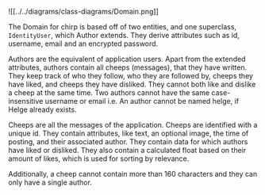 

![[../../diagrams/class-diagrams/Domain.png]]


The Domain for chirp is based off of two entities, and one superclass, `IdentityUser`, which Author extends. They derive attributes such as id, username, email and an encrypted password.

Authors are the equivalent of application users. Apart from the extended attributes, authors contain all cheeps (messages), that they have written. They keep track of who they follow, who they are followed by, cheeps they have liked, and cheeps they have disliked.
They cannot both like and dislike a cheep at the same time.
Two authors cannot have the same case-insensitive username or email i.e. An author cannot be named helge, if Helge already exists.

Cheeps are all the messages of the application.
Cheeps are identified with a unique id.
They contain attributes, like text, an optional image, the time of posting, and their associated author.
They contain data for which authors have liked or disliked.
They also contain a calculated float based on their amount of likes, which is used for sorting by relevance.

Additionally, a cheep cannot contain more than 160 characters and they can only have a single author.

